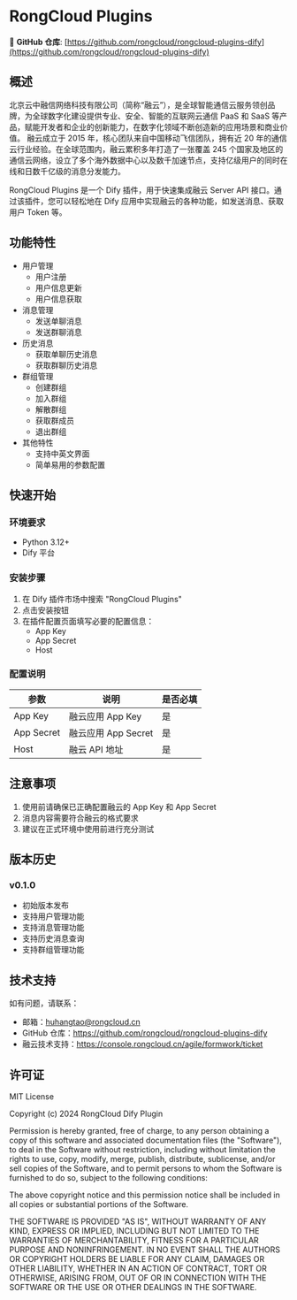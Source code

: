 # RongCloud Plugins

🔗 **GitHub 仓库**: [https://github.com/rongcloud/rongcloud-plugins-dify](https://github.com/rongcloud/rongcloud-plugins-dify)

## 概述

北京云中融信网络科技有限公司（简称“融云”），是全球智能通信云服务领创品牌，为全球数字化建设提供专业、安全、智能的互联网云通信 PaaS 和 SaaS 等产品，赋能开发者和企业的创新能力，在数字化领域不断创造新的应用场景和商业价值。
融云成立于 2015 年，核心团队来自中国移动飞信团队，拥有近 20 年的通信云行业经验。在全球范围内，融云累积多年打造了一张覆盖 245 个国家及地区的通信云网络，设立了多个海外数据中心以及数千加速节点，支持亿级用户的同时在线和日数千亿级的消息分发能力。

RongCloud Plugins 是一个 Dify 插件，用于快速集成融云 Server API 接口。通过该插件，您可以轻松地在 Dify 应用中实现融云的各种功能，如发送消息、获取用户 Token 等。

## 功能特性

- 用户管理
  - 用户注册
  - 用户信息更新
  - 用户信息获取
- 消息管理
  - 发送单聊消息
  - 发送群聊消息
- 历史消息
  - 获取单聊历史消息
  - 获取群聊历史消息
- 群组管理
  - 创建群组
  - 加入群组
  - 解散群组
  - 获取群成员
  - 退出群组
- 其他特性
  - 支持中英文界面
  - 简单易用的参数配置

## 快速开始

### 环境要求

- Python 3.12+
- Dify 平台

### 安装步骤

1. 在 Dify 插件市场中搜索 "RongCloud Plugins"
2. 点击安装按钮
3. 在插件配置页面填写必要的配置信息：
   - App Key
   - App Secret
   - Host

### 配置说明

| 参数 | 说明 | 是否必填 |
|------|------|----------|
| App Key | 融云应用 App Key | 是 |
| App Secret | 融云应用 App Secret | 是 |
| Host | 融云 API 地址 | 是 |

## 注意事项

1. 使用前请确保已正确配置融云的 App Key 和 App Secret
2. 消息内容需要符合融云的格式要求
3. 建议在正式环境中使用前进行充分测试

## 版本历史

### v0.1.0
- 初始版本发布
- 支持用户管理功能
- 支持消息管理功能
- 支持历史消息查询
- 支持群组管理功能

## 技术支持

如有问题，请联系：
- 邮箱：huhangtao@rongcloud.cn
- GitHub 仓库：https://github.com/rongcloud/rongcloud-plugins-dify
- 融云技术支持：https://console.rongcloud.cn/agile/formwork/ticket


## 许可证

MIT License

Copyright (c) 2024 RongCloud Dify Plugin

Permission is hereby granted, free of charge, to any person obtaining a copy
of this software and associated documentation files (the "Software"), to deal
in the Software without restriction, including without limitation the rights
to use, copy, modify, merge, publish, distribute, sublicense, and/or sell
copies of the Software, and to permit persons to whom the Software is
furnished to do so, subject to the following conditions:

The above copyright notice and this permission notice shall be included in all
copies or substantial portions of the Software.

THE SOFTWARE IS PROVIDED "AS IS", WITHOUT WARRANTY OF ANY KIND, EXPRESS OR
IMPLIED, INCLUDING BUT NOT LIMITED TO THE WARRANTIES OF MERCHANTABILITY,
FITNESS FOR A PARTICULAR PURPOSE AND NONINFRINGEMENT. IN NO EVENT SHALL THE
AUTHORS OR COPYRIGHT HOLDERS BE LIABLE FOR ANY CLAIM, DAMAGES OR OTHER
LIABILITY, WHETHER IN AN ACTION OF CONTRACT, TORT OR OTHERWISE, ARISING FROM,
OUT OF OR IN CONNECTION WITH THE SOFTWARE OR THE USE OR OTHER DEALINGS IN THE
SOFTWARE.



